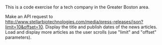 This is a code exercise for a tech company in the Greater Boston area.  

Make an API request to http://www.stellarbiotechnologies.com/media/press-releases/json?limit=10&offset=10.
Display the title and publish dates of the news articles.
Load and display more articles as the user scrolls (use "limit" and "offset" parameters).
